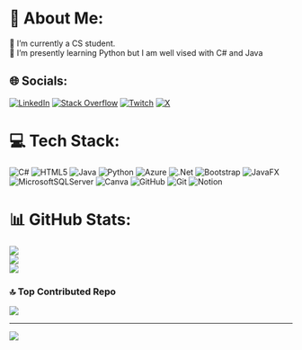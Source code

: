 # 💫 About Me:
🔭 I’m currently a CS student.<br>🌱 I’m presently learning Python but I am well vised with C# and Java<br>


## 🌐 Socials:
[![LinkedIn](https://img.shields.io/badge/LinkedIn-%230077B5.svg?logo=linkedin&logoColor=white)](https://linkedin.com/in/TusaMshali) [![Stack Overflow](https://img.shields.io/badge/-Stackoverflow-FE7A16?logo=stack-overflow&logoColor=white)](https://stackoverflow.com/users/TusaMshali) [![Twitch](https://img.shields.io/badge/Twitch-%239146FF.svg?logo=Twitch&logoColor=white)](https://twitch.tv/Rimplo) [![X](https://img.shields.io/badge/X-black.svg?logo=X&logoColor=white)](https://x.com/Ktex) 

# 💻 Tech Stack:
![C#](https://img.shields.io/badge/c%23-%23239120.svg?style=for-the-badge&logo=csharp&logoColor=white) ![HTML5](https://img.shields.io/badge/html5-%23E34F26.svg?style=for-the-badge&logo=html5&logoColor=white) ![Java](https://img.shields.io/badge/java-%23ED8B00.svg?style=for-the-badge&logo=openjdk&logoColor=white) ![Python](https://img.shields.io/badge/python-3670A0?style=for-the-badge&logo=python&logoColor=ffdd54) ![Azure](https://img.shields.io/badge/azure-%230072C6.svg?style=for-the-badge&logo=microsoftazure&logoColor=white) ![.Net](https://img.shields.io/badge/.NET-5C2D91?style=for-the-badge&logo=.net&logoColor=white) ![Bootstrap](https://img.shields.io/badge/bootstrap-%238511FA.svg?style=for-the-badge&logo=bootstrap&logoColor=white) ![JavaFX](https://img.shields.io/badge/javafx-%23FF0000.svg?style=for-the-badge&logo=javafx&logoColor=white) ![MicrosoftSQLServer](https://img.shields.io/badge/Microsoft%20SQL%20Server-CC2927?style=for-the-badge&logo=microsoft%20sql%20server&logoColor=white) ![Canva](https://img.shields.io/badge/Canva-%2300C4CC.svg?style=for-the-badge&logo=Canva&logoColor=white) ![GitHub](https://img.shields.io/badge/github-%23121011.svg?style=for-the-badge&logo=github&logoColor=white) ![Git](https://img.shields.io/badge/git-%23F05033.svg?style=for-the-badge&logo=git&logoColor=white) ![Notion](https://img.shields.io/badge/Notion-%23000000.svg?style=for-the-badge&logo=notion&logoColor=white)
# 📊 GitHub Stats:
![](https://github-readme-stats.vercel.app/api?username=Rimplo&theme=dark&hide_border=true&include_all_commits=false&count_private=true)<br/>
![](https://github-readme-streak-stats.herokuapp.com/?user=Rimplo&theme=dark&hide_border=true)<br/>
![](https://github-readme-stats.vercel.app/api/top-langs/?username=Rimplo&theme=dark&hide_border=true&include_all_commits=false&count_private=true&layout=compact)

### 🔝 Top Contributed Repo
![](https://github-contributor-stats.vercel.app/api?username=Rimplo&limit=5&theme=dark&combine_all_yearly_contributions=true)

---
[![](https://visitcount.itsvg.in/api?id=Rimplo&icon=10&color=4)](https://visitcount.itsvg.in)
